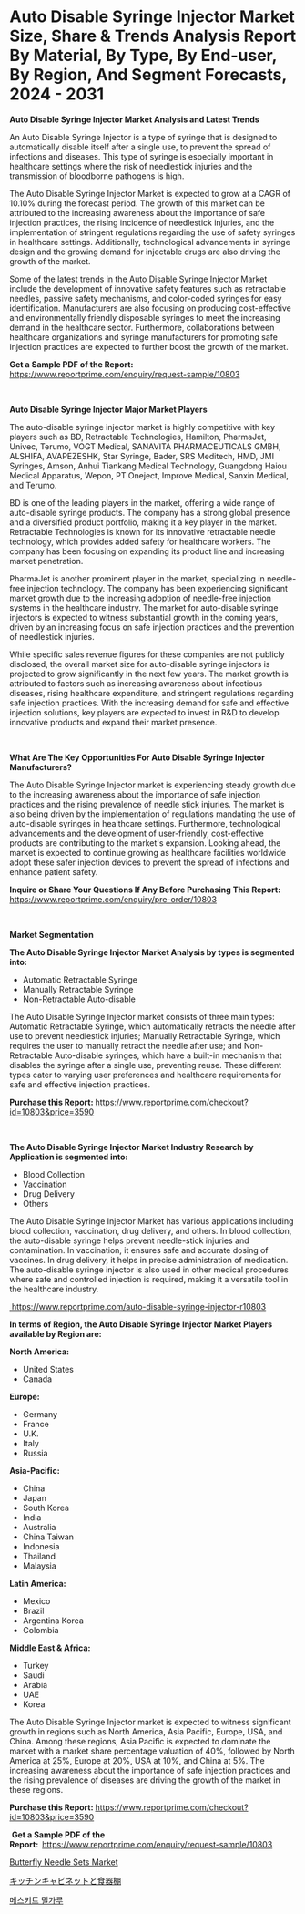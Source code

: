 <p><h1>Auto Disable Syringe Injector Market Size, Share & Trends Analysis Report By Material, By Type, By End-user, By Region, And Segment Forecasts, 2024 - 2031</h1></p><p><strong>Auto Disable Syringe Injector Market Analysis and Latest Trends</strong></p>
<p><p>An Auto Disable Syringe Injector is a type of syringe that is designed to automatically disable itself after a single use, to prevent the spread of infections and diseases. This type of syringe is especially important in healthcare settings where the risk of needlestick injuries and the transmission of bloodborne pathogens is high.</p><p>The Auto Disable Syringe Injector Market is expected to grow at a CAGR of 10.10% during the forecast period. The growth of this market can be attributed to the increasing awareness about the importance of safe injection practices, the rising incidence of needlestick injuries, and the implementation of stringent regulations regarding the use of safety syringes in healthcare settings. Additionally, technological advancements in syringe design and the growing demand for injectable drugs are also driving the growth of the market.</p><p>Some of the latest trends in the Auto Disable Syringe Injector Market include the development of innovative safety features such as retractable needles, passive safety mechanisms, and color-coded syringes for easy identification. Manufacturers are also focusing on producing cost-effective and environmentally friendly disposable syringes to meet the increasing demand in the healthcare sector. Furthermore, collaborations between healthcare organizations and syringe manufacturers for promoting safe injection practices are expected to further boost the growth of the market.</p></p>
<p><strong>Get a Sample PDF of the Report:&nbsp;</strong> <a href="https://www.reportprime.com/enquiry/request-sample/10803">https://www.reportprime.com/enquiry/request-sample/10803</a></p>
<p>&nbsp;</p>
<p><strong>Auto Disable Syringe Injector Major Market Players</strong></p>
<p><p>The auto-disable syringe injector market is highly competitive with key players such as BD, Retractable Technologies, Hamilton, PharmaJet, Univec, Terumo, VOGT Medical, SANAVITA PHARMACEUTICALS GMBH, ALSHIFA, AVAPEZESHK, Star Syringe, Bader, SRS Meditech, HMD, JMI Syringes, Amson, Anhui Tiankang Medical Technology, Guangdong Haiou Medical Apparatus, Wepon, PT Oneject, Improve Medical, Sanxin Medical, and Terumo.</p><p>BD is one of the leading players in the market, offering a wide range of auto-disable syringe products. The company has a strong global presence and a diversified product portfolio, making it a key player in the market. Retractable Technologies is known for its innovative retractable needle technology, which provides added safety for healthcare workers. The company has been focusing on expanding its product line and increasing market penetration.</p><p>PharmaJet is another prominent player in the market, specializing in needle-free injection technology. The company has been experiencing significant market growth due to the increasing adoption of needle-free injection systems in the healthcare industry. The market for auto-disable syringe injectors is expected to witness substantial growth in the coming years, driven by an increasing focus on safe injection practices and the prevention of needlestick injuries.</p><p>While specific sales revenue figures for these companies are not publicly disclosed, the overall market size for auto-disable syringe injectors is projected to grow significantly in the next few years. The market growth is attributed to factors such as increasing awareness about infectious diseases, rising healthcare expenditure, and stringent regulations regarding safe injection practices. With the increasing demand for safe and effective injection solutions, key players are expected to invest in R&D to develop innovative products and expand their market presence.</p></p>
<p>&nbsp;</p>
<p><strong>What Are The Key Opportunities For Auto Disable Syringe Injector Manufacturers?</strong></p>
<p><p>The Auto Disable Syringe Injector market is experiencing steady growth due to the increasing awareness about the importance of safe injection practices and the rising prevalence of needle stick injuries. The market is also being driven by the implementation of regulations mandating the use of auto-disable syringes in healthcare settings. Furthermore, technological advancements and the development of user-friendly, cost-effective products are contributing to the market's expansion. Looking ahead, the market is expected to continue growing as healthcare facilities worldwide adopt these safer injection devices to prevent the spread of infections and enhance patient safety.</p></p>
<p><strong>Inquire or Share Your Questions If Any Before Purchasing This Report:</strong> <a href="https://www.reportprime.com/enquiry/pre-order/10803">https://www.reportprime.com/enquiry/pre-order/10803</a></p>
<p>&nbsp;</p>
<p><strong>Market Segmentation</strong></p>
<p><strong>The Auto Disable Syringe Injector Market Analysis by types is segmented into:</strong></p>
<p><ul><li>Automatic Retractable Syringe</li><li>Manually Retractable Syringe</li><li>Non-Retractable Auto-disable</li></ul></p>
<p><p>The Auto Disable Syringe Injector market consists of three main types: Automatic Retractable Syringe, which automatically retracts the needle after use to prevent needlestick injuries; Manually Retractable Syringe, which requires the user to manually retract the needle after use; and Non-Retractable Auto-disable syringes, which have a built-in mechanism that disables the syringe after a single use, preventing reuse. These different types cater to varying user preferences and healthcare requirements for safe and effective injection practices.</p></p>
<p><strong>Purchase this Report:&nbsp;</strong><a href="https://www.reportprime.com/checkout?id=10803&price=3590">https://www.reportprime.com/checkout?id=10803&price=3590</a></p>
<p>&nbsp;</p>
<p><strong>The Auto Disable Syringe Injector Market Industry Research by Application is segmented into:</strong></p>
<p><ul><li>Blood Collection</li><li>Vaccination</li><li>Drug Delivery</li><li>Others</li></ul></p>
<p><p>The Auto Disable Syringe Injector Market has various applications including blood collection, vaccination, drug delivery, and others. In blood collection, the auto-disable syringe helps prevent needle-stick injuries and contamination. In vaccination, it ensures safe and accurate dosing of vaccines. In drug delivery, it helps in precise administration of medication. The auto-disable syringe injector is also used in other medical procedures where safe and controlled injection is required, making it a versatile tool in the healthcare industry.</p></p>
<p><a href="https://www.reportprime.com/auto-disable-syringe-injector-r10803">&nbsp;https://www.reportprime.com/auto-disable-syringe-injector-r10803</a></p>
<p><strong>In terms of Region, the Auto Disable Syringe Injector Market Players available by Region are:</strong></p>
<p>
    <p> <strong> North America: </strong>
        <ul>
            <li>United States</li>
            <li>Canada</li>
        </ul>
        </p> 
    <p> <strong> Europe: </strong>
        <ul>
            <li>Germany</li>
            <li>France</li>
            <li>U.K.</li>
            <li>Italy</li>
            <li>Russia</li>
        </ul>
        </p> 
    <p> <strong> Asia-Pacific: </strong>
        <ul>
            <li>China</li>
            <li>Japan</li>
            <li>South Korea</li>
            <li>India</li>
            <li>Australia</li>
            <li>China Taiwan</li>
            <li>Indonesia</li>
            <li>Thailand</li>
            <li>Malaysia</li>
        </ul>
        </p> 
    <p> <strong> Latin America: </strong>
        <ul>
            <li>Mexico</li>
            <li>Brazil</li>
            <li>Argentina Korea</li>
            <li>Colombia</li>
        </ul>
        </p> 
    <p> <strong> Middle East & Africa: </strong>
        <ul>
            <li>Turkey</li>
            <li>Saudi</li>
            <li>Arabia</li>
            <li>UAE</li>
            <li>Korea</li>
        </ul>
    </p>
    </p>
<p><p>The Auto Disable Syringe Injector market is expected to witness significant growth in regions such as North America, Asia Pacific, Europe, USA, and China. Among these regions, Asia Pacific is expected to dominate the market with a market share percentage valuation of 40%, followed by North America at 25%, Europe at 20%, USA at 10%, and China at 5%. The increasing awareness about the importance of safe injection practices and the rising prevalence of diseases are driving the growth of the market in these regions.</p></p>
<p><strong>Purchase this Report: </strong><a href="https://www.reportprime.com/checkout?id=10803&price=3590">https://www.reportprime.com/checkout?id=10803&price=3590</a></p>
<p>&nbsp;<strong>Get a Sample PDF of the Report:&nbsp;&nbsp;</strong><a href="https://www.reportprime.com/enquiry/request-sample/10803">https://www.reportprime.com/enquiry/request-sample/10803</a></p>
<p><strong></strong></p>
<p><p><a href="https://github.com/CliffMedina6/Market-Research-Report-List-4/blob/main/butterfly-needle-sets-market.md">Butterfly Needle Sets Market</a></p><p><a href="https://github.com/mreklxf44233/Market-Research-Report-List-1/blob/main/565561424197.md">キッチンキャビネットと食器棚</a></p><p><a href="https://medium.com/@christianlarkinus/%EB%A9%94%EC%8A%A4%ED%82%A4%ED%85%8C-%EA%B0%80%EB%A3%A8-%EC%8B%9C%EC%9E%A5-2031%EB%85%84%EA%B9%8C%EC%A7%80-%EC%84%B1%EA%B3%B5%EC%A0%81%EC%9D%B8-%EB%B9%84%EC%A6%88%EB%8B%88%EC%8A%A4-%EC%A0%84%EB%9E%B5%EC%9D%98-%ED%95%B5%EC%8B%AC-8c0afb0051e5">메스키트 밀가루</a></p></p>